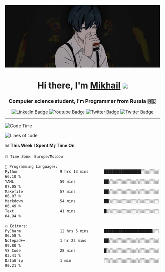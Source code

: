 <div>
  <div align="center">
    <img src="img/banner.jpg"/>
    <h1 align="center">Hi there, I'm <a href="https://github.com/Angeloffy" target="_blank">Mikhail</a> 
    <img src="https://github.com/blackcater/blackcater/raw/main/images/Hi.gif" height="32"/></h1>
  </div>

  <h3 align="center">Computer science student, I'm Programmer from Russia 🇷🇺</h3>
  <div id="badges" align="center">
    <a href="https://t.me/angeloffy">
      <img src="https://img.shields.io/badge/Telegram-2CA5E0?style=for-the-badge&logo=telegram&logoColor=white" alt="LinkedIn Badge"/>
    </a>
    <a href="https://www.youtube.com/channel/UCEL3-LeG0U1_2Ji9XXcPhkQ">
      <img src="https://img.shields.io/badge/YouTube-red?style=for-the-badge&logo=youtube&logoColor=white" alt="Youtube Badge"/>
    </a>
    <a href="mailto:angeloffy.work@gmail.com">
      <img src="https://img.shields.io/badge/Gmail-D14836?style=for-the-badge&logo=gmail&logoColor=white" alt="Twitter Badge"/>
    </a>
    <a href="https://discordapp.com/users/949624873649582121">
      <img src="https://img.shields.io/badge/Discord-7289DA?style=for-the-badge&logo=discord&logoColor=white" alt="Twitter Badge"/>
    </a>
</div>
 
 <hr style="height:1px; color:black; background-color:gray"> 
  
<!--START_SECTION:waka-->
![Code Time](http://img.shields.io/badge/Code%20Time-126%20hrs%2020%20mins-blue)

![Lines of code](https://img.shields.io/badge/From%20Hello%20World%20I%27ve%20Written-17.0%20thousand%20lines%20of%20code-blue)

📊 **This Week I Spent My Time On** 

```text
🕑︎ Time Zone: Europe/Moscow

💬 Programming Languages: 
Python                   9 hrs 13 mins       █████████████████░░░░░░░░   66.10 % 
YAML                     59 mins             ██░░░░░░░░░░░░░░░░░░░░░░░   07.05 % 
Makefile                 57 mins             ██░░░░░░░░░░░░░░░░░░░░░░░   06.87 % 
Markdown                 54 mins             ██░░░░░░░░░░░░░░░░░░░░░░░   06.49 % 
Text                     41 mins             █░░░░░░░░░░░░░░░░░░░░░░░░   04.94 % 

🔥 Editors: 
PyCharm                  12 hrs 5 mins       ██████████████████████░░░   86.58 % 
Notepad++                1 hr 22 mins        ██░░░░░░░░░░░░░░░░░░░░░░░   09.80 % 
VS Code                  28 mins             █░░░░░░░░░░░░░░░░░░░░░░░░   03.41 % 
DataGrip                 1 min               ░░░░░░░░░░░░░░░░░░░░░░░░░   00.21 % 
```


<!--END_SECTION:waka-->
